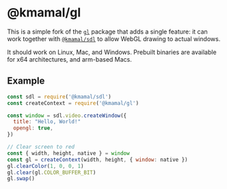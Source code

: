 # @kmamal/gl

This is a simple fork of the [`gl`](https://github.com/stackgl/headless-gl#readme) package that adds a single feature:
it can work together with [`@kmamal/sdl`](https://github.com/kmamal/node-sdl#readme) to allow WebGL drawing to actual windows.

It should work on Linux, Mac, and Windows.
Prebuilt binaries are available for x64 architectures, and arm-based Macs.

## Example

```js
const sdl = require('@kmamal/sdl')
const createContext = require('@kmamal/gl')

const window = sdl.video.createWindow({
  title: "Hello, World!"
  opengl: true,
})

// Clear screen to red
const { width, height, native } = window
const gl = createContext(width, height, { window: native })
gl.clearColor(1, 0, 0, 1)
gl.clear(gl.COLOR_BUFFER_BIT)
gl.swap()
```
